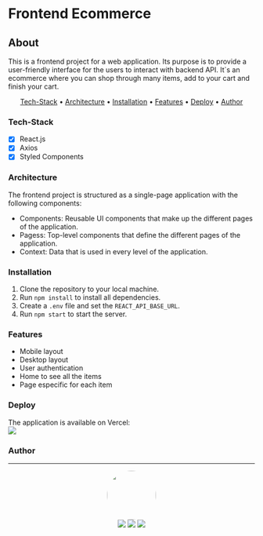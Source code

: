 # Frontend Ecommerce

## About

<p>
    This is a frontend project for a web application. Its purpose is to provide a user-friendly interface for the users to interact with backend API. It`s an ecommerce where you can shop through many items, add to your cart and finish your cart.
</p>

<p align="center">
    <a href="#tech-stack">Tech-Stack</a> •
    <a href="#tech-stack">Architecture</a> •
    <a href="#tech-stack">Installation</a> •
    <a href="#tech-stack">Features</a> •
    <a href="#deploy">Deploy</a> •
    <a href="#author">Author</a>
</p>

### Tech-Stack

- [x] React.js<br>
- [x] Axios<br>
- [x] Styled Components<br>

### Architecture

The frontend project is structured as a single-page application with the following components:
- Components: Reusable UI components that make up the different pages of the application.<br>
- Pagess: Top-level components that define the different pages of the application.<br>
- Context: Data that is used in every level of the application.<br>

### Installation

1. Clone the repository to your local machine.<br>
2. Run `npm install` to install all dependencies.<br>
3. Create a `.env` file and set the `REACT_API_BASE_URL`.<br>
4. Run `npm start` to start the server.

### Features

- Mobile layout
- Desktop layout
- User authentication
- Home to see all the items
- Page especific for each item

### Deploy

The application is available on Vercel:<br>
<a href='https://ecommerce-front-zeta.vercel.app/' target="_blank" ><img src='https://img.shields.io/badge/vercel%20-%23000000.svg?&style=for-the-badge&logo=vercel&logoColor=white'></a>

### Author

---

<p align='center'> 
  <img src="https://avatars.githubusercontent.com/u/77166529?s=460&u=a50a7e5f0522d64711bf41b7414631390ae9d80" width="100px" style="border-radius: 50%"/>
  <br>
  <a href="https://www.linkedin.com/in/mateuskavamotovasconcelos/"><img src="https://img.shields.io/badge/linkedin-%230077B5.svg?&style=for-the-badge&logo=linkedin&logoColor=white"/></a>
  <a href="mailto:mateuskvasconcelos@gmail.com"><img src="https://img.shields.io/badge/gmail-D14836?&style=for-the-badge&logo=gmail&logoColor=white"/></a>
  <a href="https://github.com/mkvasconcelos"><img src="https://img.shields.io/badge/github-%23100000.svg?&style=for-the-badge&logo=github&logoColor=white" /></a>
</p>

